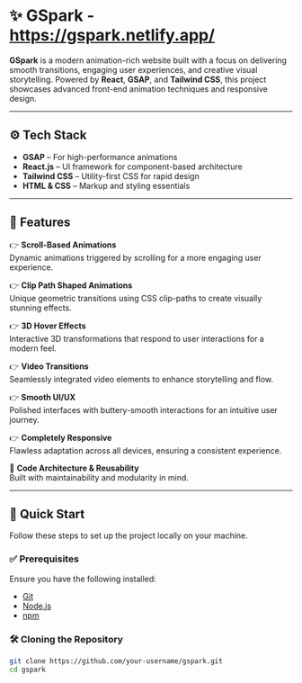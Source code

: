 # ✨ GSpark - https://gspark.netlify.app/

**GSpark** is a modern animation-rich website built with a focus on delivering smooth transitions, engaging user experiences, and creative visual storytelling. Powered by **React**, **GSAP**, and **Tailwind CSS**, this project showcases advanced front-end animation techniques and responsive design.

---

## ⚙️ Tech Stack

- **GSAP** – For high-performance animations
- **React.js** – UI framework for component-based architecture
- **Tailwind CSS** – Utility-first CSS for rapid design
- **HTML & CSS** – Markup and styling essentials

---

## 🔋 Features

👉 **Scroll-Based Animations**  
Dynamic animations triggered by scrolling for a more engaging user experience.

👉 **Clip Path Shaped Animations**  
Unique geometric transitions using CSS clip-paths to create visually stunning effects.

👉 **3D Hover Effects**  
Interactive 3D transformations that respond to user interactions for a modern feel.

👉 **Video Transitions**  
Seamlessly integrated video elements to enhance storytelling and flow.

👉 **Smooth UI/UX**  
Polished interfaces with buttery-smooth interactions for an intuitive user journey.

👉 **Completely Responsive**  
Flawless adaptation across all devices, ensuring a consistent experience.

🔁 **Code Architecture & Reusability**  
Built with maintainability and modularity in mind.

---

## 🤸 Quick Start

Follow these steps to set up the project locally on your machine.

### ✅ Prerequisites

Ensure you have the following installed:

- [Git](https://git-scm.com/)
- [Node.js](https://nodejs.org/)
- [npm](https://www.npmjs.com/)

### 🛠️ Cloning the Repository

```bash
git clone https://github.com/your-username/gspark.git
cd gspark
